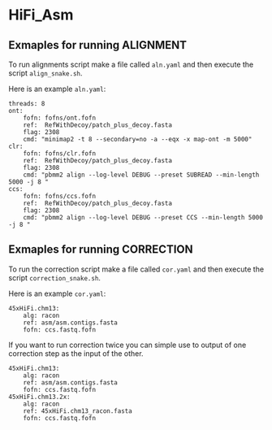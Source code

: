 # HiFi_Asm


## Exmaples for running ALIGNMENT

To run alignments script make a file called `aln.yaml` and then execute the script `align_snake.sh`. 

Here is an example `aln.yaml`:
```
threads: 8
ont:
    fofn: fofns/ont.fofn
    ref:  RefWithDecoy/patch_plus_decoy.fasta
    flag: 2308
    cmd: "minimap2 -t 8 --secondary=no -a --eqx -x map-ont -m 5000"
clr:
    fofn: fofns/clr.fofn
    ref:  RefWithDecoy/patch_plus_decoy.fasta
    flag: 2308
    cmd: "pbmm2 align --log-level DEBUG --preset SUBREAD --min-length 5000 -j 8 "
ccs:
    fofn: fofns/ccs.fofn
    ref:  RefWithDecoy/patch_plus_decoy.fasta
    flag: 2308
    cmd: "pbmm2 align --log-level DEBUG --preset CCS --min-length 5000 -j 8 "

```



## Exmaples for running CORRECTION

To run the correction script make a file called `cor.yaml` and then execute the script `correction_snake.sh`. 

Here is an example `cor.yaml`:

```
45xHiFi.chm13:
    alg: racon
    ref: asm/asm.contigs.fasta
    fofn: ccs.fastq.fofn
```

If you want to run correction twice you can simple use to output of one correction step as the input of the other. 

```
45xHiFi.chm13:
    alg: racon
    ref: asm/asm.contigs.fasta
    fofn: ccs.fastq.fofn
45xHiFi.chm13.2x:
    alg: racon
    ref: 45xHiFi.chm13_racon.fasta
    fofn: ccs.fastq.fofn
```


